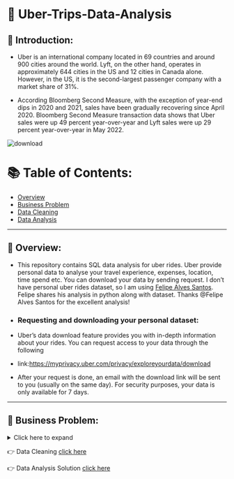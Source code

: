 # :oncoming_taxi: Uber-Trips-Data-Analysis

## :mag_right: Introduction: 
- Uber is an international company located in 69 countries and around 900 cities around the world. Lyft, on the other hand, operates in approximately 644 cities in the US and 12 cities in Canada alone. However, in the US, it is the second-largest passenger company with a market share of 31%.

- According Bloomberg Second Measure, with the exception of year-end dips in 2020 and 2021, sales have been gradually recovering since April 2020. Bloomberg Second Measure transaction data shows that Uber sales were up 49 percent year-over-year and Lyft sales were up 29 percent year-over-year in May 2022.

![download](https://user-images.githubusercontent.com/112051343/191553904-c3759132-22fc-4e4b-9985-c9efce6914a6.png)

# :books: Table of Contents:
- [Overview](##Overview)
- [Business Problem](##Business-Problem)
- [Data Cleaning](Data-Cleaning.md)
- [Data Analysis](Data-Analysis.md)
___________________________________
## :mag_right: Overview:
- This repository contains SQL data analysis for uber rides. Uber provide personal data to analyse your travel experience, expenses, location, time spend etc. You can download your data by sending request. I don’t have personal uber rides dataset, so I am using [Felipe Alves Santos](https://towardsdatascience.com/exploratory-data-analysis-eda-a-pratical-approach-using-your-uber-rides-dataset-5e9f0e892149). Felipe shares his analysis in python along with dataset. Thanks @Felipe Alves Santos for the excellent analysis! 

- ### Requesting and downloading your personal dataset:

- Uber’s data download feature provides you with in-depth information about your rides. You can request access to your data through the following

- link:https://myprivacy.uber.com/privacy/exploreyourdata/download

- After your request is done, an email with the download link will be sent to you (usually on the same day).
For security purposes, your data is only available for 7 days.
_________________________________________
## :dart: Business Problem:
<details><summary>Click here to expand</summary>
<p>
1. How many trips have I done over the years?

2. Where did most of the dropoffs occur?

3. What product type was usually chosen?

4. What was the avg. fare, distance, amount and time spent on rides?

5. Which weekdays had the highest average fares?

6. Which was the longest/shortest and more expensive/cheaper ride?

7. What was the average lead time before begining a trip?

</p>
</details>

:point_right: Data Cleaning [click here](Data-Cleaning.md)

:point_right: Data Analysis Solution [click here](Data-Analysis.md)


